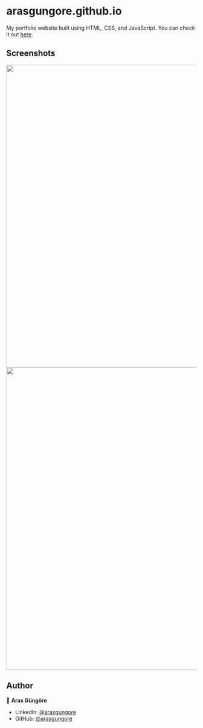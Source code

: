 # arasgungore.github.io

My portfolio website built using HTML, CSS, and JavaScript. You can check it out [here](https://arasgungore.github.io).



## Screenshots

<p float="center">
    <img src="https://github.com/arasgungore/arasgungore.github.io/blob/main/Screenshots/1.gif" width="800">
    <img src="https://github.com/arasgungore/arasgungore.github.io/blob/main/Screenshots/2.jpg" width="800">
</p>



## Author

👤 **Aras Güngöre**

* LinkedIn: [@arasgungore](https://www.linkedin.com/in/arasgungore)
* GitHub: [@arasgungore](https://github.com/arasgungore)
